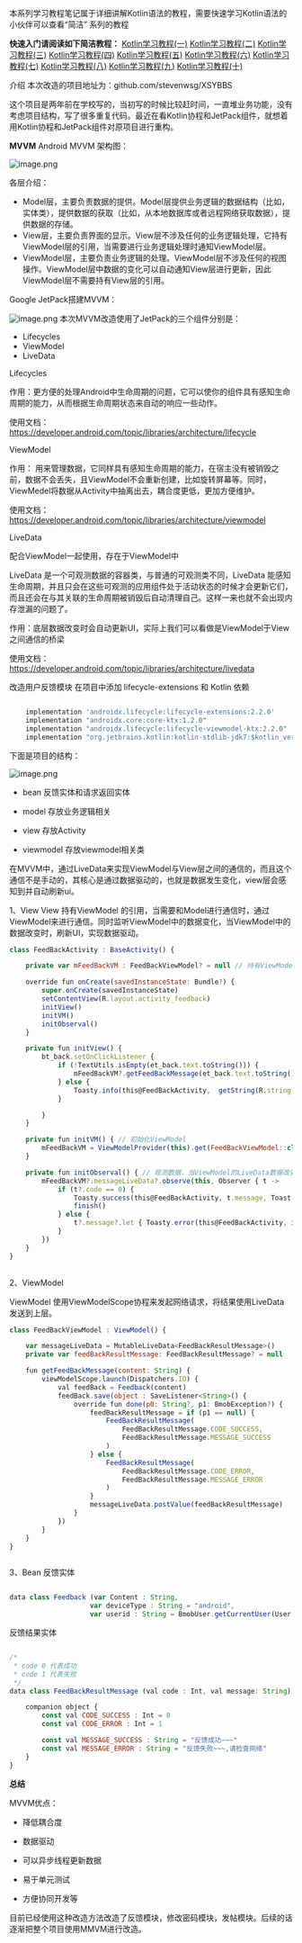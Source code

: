 本系列学习教程笔记属于详细讲解Kotlin语法的教程，需要快速学习Kotlin语法的小伙伴可以查看“简洁” 系列的教程

**快速入门请阅读如下简洁教程：**
[Kotlin学习教程(一)](https://developer.aliyun.com/article/1618222?source=5176.11533457&userCode=ywqc0ubl)
[Kotlin学习教程(二)](https://developer.aliyun.com/article/1618225?source=5176.11533457&userCode=ywqc0ubl)
[Kotlin学习教程(三)](https://developer.aliyun.com/article/1618227?source=5176.11533457&userCode=ywqc0ubl)
[Kotlin学习教程(四)](https://developer.aliyun.com/article/1618229?source=5176.11533457&userCode=ywqc0ubl)
[Kotlin学习教程(五)](https://developer.aliyun.com/article/1618573?source=5176.11533457&userCode=ywqc0ubl)
[Kotlin学习教程(六)](https://developer.aliyun.com/article/1618575?source=5176.11533457&userCode=ywqc0ubl)
[Kotlin学习教程(七)](https://developer.aliyun.com/article/1618580?source=5176.11533457&userCode=ywqc0ubl)
[Kotlin学习教程(八)](https://developer.aliyun.com/article/1618834?source=5176.11533457&userCode=ywqc0ubl)
[Kotlin学习教程(九)](https://developer.aliyun.com/article/1618841?source=5176.11533457&userCode=ywqc0ubl)
[Kotlin学习教程(十)](https://developer.aliyun.com/article/1618844?source=5176.11533457&userCode=ywqc0ubl)

介绍
本次改造的项目地址为：github.com/stevenwsg/XSYBBS

这个项目是两年前在学校写的，当初写的时候比较赶时间，一直堆业务功能，没有考虑项目结构，写了很多重复代码。最近在看Kotlin协程和JetPack组件，就想着用Kotlin协程和JetPack组件对原项目进行重构。

**MVVM**
Android MVVM 架构图：


![image.png](https://ucc.alicdn.com/pic/developer-ecology/syv66y3m2ksnc_66945a0d0ceb45969de7805389c98b10.png)

各层介绍：

- Model层，主要负责数据的提供。Model层提供业务逻辑的数据结构（比如，实体类），提供数据的获取（比如，从本地数据库或者远程网络获取数据），提供数据的存储。
- View层，主要负责界面的显示。View层不涉及任何的业务逻辑处理，它持有ViewModel层的引用，当需要进行业务逻辑处理时通知ViewModel层。
- ViewModel层，主要负责业务逻辑的处理。ViewModel层不涉及任何的视图操作。ViewModel层中数据的变化可以自动通知View层进行更新，因此ViewModel层不需要持有View层的引用。

Google JetPack搭建MVVM：

![image.png](https://ucc.alicdn.com/pic/developer-ecology/syv66y3m2ksnc_4b99cc7b4fdb48fd9c86299825062325.png)
本次MVVM改造使用了JetPack的三个组件分别是：

-  Lifecycles
- ViewModel
- LiveData


Lifecycles

作用：更方便的处理Android中生命周期的问题，它可以使你的组件具有感知生命周期的能力，从而根据生命周期状态来自动的响应一些动作。

使用文档：https://developer.android.com/topic/libraries/architecture/lifecycle

ViewModel

作用： 用来管理数据，它同样具有感知生命周期的能力，在宿主没有被销毁之前，数据不会丢失，且ViewModel不会重新创建，比如旋转屏幕等。同时，ViewMedel将数据从Activity中抽离出去，耦合度更低，更加方便维护。

使用文档：https://developer.android.com/topic/libraries/architecture/viewmodel

LiveData

配合ViewModel一起使用，存在于ViewModel中

LiveData 是一个可观测数据的容器类，与普通的可观测类不同，LiveData 能感知生命周期，并且只会在这些可观测的应用组件处于活动状态的时候才会更新它们，而且还会在与其关联的生命周期被销毁后自动清理自己。这样一来也就不会出现内存泄漏的问题了。

作用：底层数据改变时会自动更新UI，实际上我们可以看做是ViewModel于View之间通信的桥梁

使用文档：https://developer.android.com/topic/libraries/architecture/livedata

改造用户反馈模块
在项目中添加 lifecycle-extensions 和 Kotlin 依赖

```js

    implementation 'androidx.lifecycle:lifecycle-extensions:2.2.0'
    implementation "androidx.core:core-ktx:1.2.0"
    implementation "androidx.lifecycle:lifecycle-viewmodel-ktx:2.2.0"
    implementation "org.jetbrains.kotlin:kotlin-stdlib-jdk7:$kotlin_version"

```

下面是项目的结构：

![image.png](https://ucc.alicdn.com/pic/developer-ecology/syv66y3m2ksnc_40f7b97228964ba4afe08f7cba7c0f06.png)




- bean 反馈实体和请求返回实体

- model 存放业务逻辑相关

- view 存放Activity

- viewmodel 存放viewmodel相关类


在MVVM中，通过LiveData来实现ViewModel与View层之间的通信的，而且这个通信不是手动的，其核心是通过数据驱动的，也就是数据发生变化，view层会感知到并自动刷新ui。

1、View
View 持有ViewModel 的引用，当需要和Model进行通信时，通过ViewModel来进行通信。同时监听ViewModel中的数据变化，当ViewModel中的数据改变时，刷新UI，实现数据驱动。

```js
class FeedBackActivity : BaseActivity() {

    private var mFeedBackVM : FeedBackViewModel? = null // 持有ViewModel的引用

    override fun onCreate(savedInstanceState: Bundle?) {
        super.onCreate(savedInstanceState)
        setContentView(R.layout.activity_feedback)
        initView()
        initVM()
        initObserval()
    }

    private fun initView() {
        bt_back.setOnClickListener {
            if (!TextUtils.isEmpty(et_back.text.toString())) {
                mFeedBackVM?.getFeedBackMessage(et_back.text.toString()) // 调用ViewModel 的反馈方法， 解耦，单一职责
            } else {
                Toasty.info(this@FeedBackActivity,  getString(R.string.text_tost_empty), Toast.LENGTH_SHORT, true).show()
            }

        }
    }

    private fun initVM() { // 初始化ViewModel
		mFeedBackVM = ViewModelProvider(this).get(FeedBackViewModel::class.java)
    }

    private fun initObserval() { // 观测数据，当ViewModel的LiveData数据改变时，更新UI
        mFeedBackVM?.messageLiveData?.observe(this, Observer { t ->
            if (t?.code == 0) {
                Toasty.success(this@FeedBackActivity, t.message, Toast.LENGTH_SHORT, true).show()
                finish()
            } else {
                t?.message?.let { Toasty.error(this@FeedBackActivity, it, Toast.LENGTH_SHORT, true).show() }
            }
        })
    }
}



```
2、ViewModel

ViewModel 使用ViewModelScope协程来发起网络请求，将结果使用LiveData 发送到上层。

```js
class FeedBackViewModel : ViewModel() {

    var messageLiveData = MutableLiveData<FeedBackResultMessage>()
    private var feedBackResultMessage: FeedBackResultMessage? = null

    fun getFeedBackMessage(content: String) {
        viewModelScope.launch(Dispatchers.IO) {
            val feedBack = Feedback(content)
            feedBack.save(object : SaveListener<String>() {
                override fun done(p0: String?, p1: BmobException?) {
                    feedBackResultMessage = if (p1 == null) {
                        FeedBackResultMessage(
                            FeedBackResultMessage.CODE_SUCCESS,
                            FeedBackResultMessage.MESSAGE_SUCCESS
                        )
                    } else {
                        FeedBackResultMessage(
                            FeedBackResultMessage.CODE_ERROR,
                            FeedBackResultMessage.MESSAGE_ERROR
                        )
                    }
                    messageLiveData.postValue(feedBackResultMessage)
                }
            })
        }
    }
}



```

3、Bean
反馈实体


```js

data class Feedback (var Content : String,
                    var deviceType : String = "android",
                    var userid : String = BmobUser.getCurrentUser(User::class.java).objectId) : BmobObject() //以前项目中使用了Bmob的数据库存储服务


```
反馈结果实体


```js

/*
 * code 0 代表成功
 * code 1 代表失败
 */
data class FeedBackResultMessage (val code : Int, val message: String) {

    companion object {
        const val CODE_SUCCESS : Int = 0
        const val CODE_ERROR : Int = 1

        const val MESSAGE_SUCCESS : String = "反馈成功~~~"
        const val MESSAGE_ERROR : String = "反馈失败~~~,请检查网络"
    }
}


```
**总结**

MVVM优点：

- 降低耦合度

- 数据驱动

- 可以异步线程更新数据

- 易于单元测试

- 方便协同开发等

目前已经使用这种改造方法改造了反馈模块，修改密码模块，发帖模块。后续的话逐渐把整个项目使用MMVM进行改造。